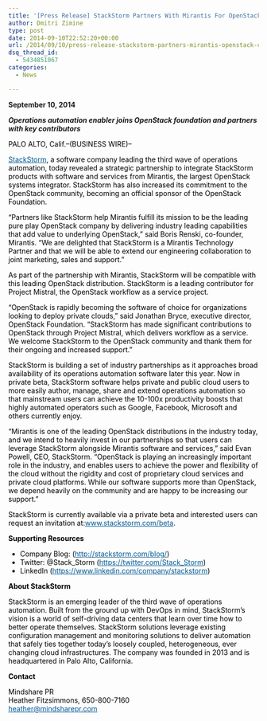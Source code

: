 ```yaml
---
title: '[Press Release] StackStorm Partners With Mirantis For OpenStack Collaboration'
author: Dmitri Zimine
type: post
date: 2014-09-10T22:52:20+00:00
url: /2014/09/10/press-release-stackstorm-partners-mirantis-openstack-collaboration/
dsq_thread_id:
  - 5434851067
categories:
  - News

---
```

**September 10, 2014**

_**Operations automation enabler joins OpenStack foundation and partners with key contributors**_

<p style="color: #000000;">
  PALO ALTO, Calif.&#8211;(BUSINESS WIRE)&#8211;
</p>

<p id="yui_3_9_1_1_1410450401034_1421" style="color: #000000;">
  <a style="color: #005790;" href="http://cts.businesswire.com/ct/CT?id=smartlink&url=http%3A%2F%2Fstackstorm.com%2F&esheet=50939513&newsitemid=20140910005201&lan=en-US&anchor=StackStorm&index=1&md5=eb3b75486896c3562cb66d1cd0af371e" rel="nofollow" data-rapid_p="1">StackStorm</a>, a software company leading the third wave of operations automation, today revealed a strategic partnership to integrate StackStorm products with software and services from Mirantis, the largest OpenStack systems integrator. StackStorm has also increased its commitment to the OpenStack community, becoming an official sponsor of the OpenStack Foundation.
</p>

<p style="color: #000000;">
  “Partners like StackStorm help Mirantis fulfill its mission to be the leading pure play OpenStack company by delivering industry leading capabilities that add value to underlying OpenStack,” said Boris Renski, co-founder, Mirantis. “We are delighted that StackStorm is a Mirantis Technology Partner and that we will be able to extend our engineering collaboration to joint marketing, sales and support.”
</p>

<p style="color: #000000;">
  <!--more-->
</p>

<p style="color: #000000;">
  As part of the partnership with Mirantis, StackStorm will be compatible with this leading OpenStack distribution. StackStorm is a leading contributor for Project Mistral, the OpenStack workflow as a service project.
</p>

<p style="color: #000000;">
  “OpenStack is rapidly becoming the software of choice for organizations looking to deploy private clouds,” said Jonathan Bryce, executive director, OpenStack Foundation. “StackStorm has made significant contributions to OpenStack through Project Mistral, which delivers workflow as a service. We welcome StackStorm to the OpenStack community and thank them for their ongoing and increased support.”
</p>

<p style="color: #000000;">
  StackStorm is building a set of industry partnerships as it approaches broad availability of its operations automation software later this year. Now in private beta, StackStorm software helps private and public cloud users to more easily author, manage, share and extend operations automation so that mainstream users can achieve the 10-100x productivity boosts that highly automated operators such as Google, Facebook, Microsoft and others currently enjoy.
</p>

<p style="color: #000000;">
  “Mirantis is one of the leading OpenStack distributions in the industry today, and we intend to heavily invest in our partnerships so that users can leverage StackStorm alongside Mirantis software and services,” said Evan Powell, CEO, StackStorm. “OpenStack is playing an increasingly important role in the industry, and enables users to achieve the power and flexibility of the cloud without the rigidity and cost of proprietary cloud services and private cloud platforms. While our software supports more than OpenStack, we depend heavily on the community and are happy to be increasing our support.”
</p>

<p style="color: #000000;">
  StackStorm is currently available via a private beta and interested users can request an invitation at:<a style="color: #005790;" href="http://cts.businesswire.com/ct/CT?id=smartlink&url=http%3A%2F%2Fwww.stackstorm.com%2Fbeta&esheet=50939513&newsitemid=20140910005201&lan=en-US&anchor=www.stackstorm.com%2Fbeta&index=2&md5=9704495f9bdd2d19d8faa45e9695dcd6" rel="nofollow" data-rapid_p="2">www.stackstorm.com/beta</a>.
</p>

<p style="color: #000000;">
  <b>Supporting Resources</b>
</p>

<ul style="color: #000000;">
  <li class="bwlistitemmargb">
    Company Blog: (<a style="color: #005790;" href="http://cts.businesswire.com/ct/CT?id=smartlink&url=http%3A%2F%2Fstackstorm.com%2Fblog%2F&esheet=50939513&newsitemid=20140910005201&lan=en-US&anchor=http%3A%2F%2Fstackstorm.com%2Fblog%2F&index=3&md5=cd9e43518a5df9b698ef4f630b420cfd" rel="nofollow" data-rapid_p="3">http://stackstorm.com/blog/</a>)
  </li>
  <li class="bwlistitemmargb">
    Twitter: @Stack_Storm (<a style="color: #005790;" href="http://cts.businesswire.com/ct/CT?id=smartlink&url=https%3A%2F%2Ftwitter.com%2FStack_Storm&esheet=50939513&newsitemid=20140910005201&lan=en-US&anchor=https%3A%2F%2Ftwitter.com%2FStack_Storm&index=4&md5=4eb13f5a4fc0f37f43c120a735582fa6" rel="nofollow" data-rapid_p="4">https://twitter.com/Stack_Storm</a>)
  </li>
  <li class="bwlistitemmargb">
    LinkedIn (<a style="color: #005790;" href="http://cts.businesswire.com/ct/CT?id=smartlink&url=https%3A%2F%2Fwww.linkedin.com%2Fcompany%2Fstackstorm&esheet=50939513&newsitemid=20140910005201&lan=en-US&anchor=https%3A%2F%2Fwww.linkedin.com%2Fcompany%2Fstackstorm&index=5&md5=ec19c07acd8925b6956743d7f168f4a6" rel="nofollow" data-rapid_p="5">https://www.linkedin.com/company/stackstorm</a>)
  </li>
</ul>

<p style="color: #000000;">
  <b>About StackStorm</b>
</p>

<p style="color: #000000;">
  StackStorm is an emerging leader of the third wave of operations automation. Built from the ground up with DevOps in mind, StackStorm’s vision is a world of self-driving data centers that learn over time how to better operate themselves. StackStorm solutions leverage existing configuration management and monitoring solutions to deliver automation that safely ties together today&#8217;s loosely coupled, heterogeneous, ever changing cloud infrastructures. The company was founded in 2013 and is headquartered in Palo Alto, California.
</p>

<div id="mediaarticlebody" class="yom-mod contact-info" style="color: #000000;">
  <p class="hd" style="font-weight: bold;">
    Contact
  </p>
  
  <p class="bd">
    Mindshare PR<br /> Heather Fitzsimmons, 650-800-7160<br /> <a style="color: #005790;" href="mailto:heather@mindsharepr.com" data-rapid_p="6">heather@mindsharepr.com</a>
  </p>
</div>